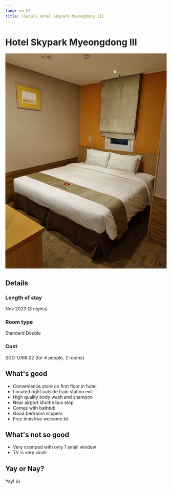 ```yaml
---
lang: en-US
title: (Seoul) Hotel Skypark Myeongdong III
---
```


# Hotel Skypark Myeongdong III

![img](/skypark_myeongdong.jpeg)

## Details
### Length of stay 
Nov 2023 (3 nights)

### Room type 
Standard Double

### Cost 
SGD 1,066.02 (for 4 people, 2 rooms)

## What's good
- Convenience store on first floor in hotel
- Located right outside train station exit
- High quality body wash and shampoo
- Near airport shuttle bus stop
- Comes with bathtub
- Good bedroom slippers
- Free Innisfree welcome kit

## What's not so good
- Very cramped with only 1 small window
- TV is very small

## Yay or Nay?
Yay! :+1: